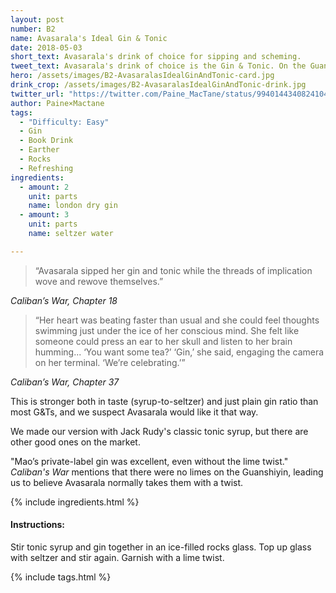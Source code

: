 ```yaml
---
layout: post
number: B2
name: Avasarala's Ideal Gin & Tonic
date: 2018-05-03
short_text: Avasarala's drink of choice for sipping and scheming. 
tweet_text: Avasarala's drink of choice is the Gin & Tonic. On the Guanshiyin, she schemed and drank fancy gin like there was no tomorrow - and she had reason to worry there might not be. Here's our version of her jet fuel. 
hero: /assets/images/B2-AvasaralasIdealGinAndTonic-card.jpg
drink_crop: /assets/images/B2-AvasaralasIdealGinAndTonic-drink.jpg
twitter_url: "https://twitter.com/Paine_MacTane/status/994014434082410496"
author: Paine×Mactane
tags: 
  - "Difficulty: Easy"
  - Gin
  - Book Drink
  - Earther
  - Rocks
  - Refreshing
ingredients:
  - amount: 2
    unit: parts
    name: london dry gin
  - amount: 3
    unit: parts
    name: seltzer water

---
```



> “Avasarala sipped her gin and tonic while the threads of implication wove   and rewove themselves.”

<cite>Caliban’s War, Chapter 18 </cite>

> “Her heart was beating faster than usual and she could feel thoughts swimming just under the ice of her conscious mind. She felt like someone could press an ear to her skull and listen to her brain humming...
‘You want some tea?’
‘Gin,’ she said, engaging the camera on her terminal. ‘We’re celebrating.’”

<cite>Caliban’s War, Chapter 37</cite>

This is stronger both in taste (syrup-to-seltzer) and just plain gin ratio than most G&Ts, and we suspect Avasarala would like it that way.

We made our version with Jack Rudy's classic tonic syrup, but there are other good ones on the market.

"Mao’s private-label gin was excellent, even without the lime twist." *Caliban's War* mentions that there were no limes on the Guanshiyin, leading us to believe Avasarala normally takes them with a twist.

{% include ingredients.html %}

#### Instructions:

Stir tonic syrup and gin together in an ice-filled rocks glass. Top up glass with seltzer and stir again. Garnish with a lime twist.

{% include tags.html %}
